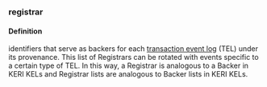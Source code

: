 ### registrar

<h4>Definition</h4><p>identifiers that serve as backers for each <a href="transaction-event-log">transaction event log</a> (TEL) under its provenance. This list of Registrars can be rotated with events specific to a certain type of TEL. In this way, a Registrar is analogous to a Backer in KERI KELs and Registrar lists are analogous to Backer lists in KERI KELs.</p>